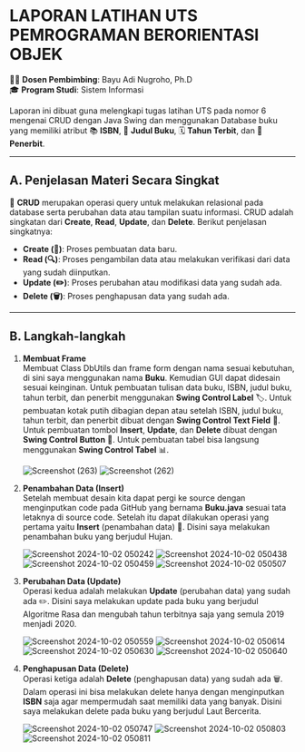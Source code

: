 # LAPORAN LATIHAN UTS PEMROGRAMAN BERORIENTASI OBJEK

👨‍🏫 **Dosen Pembimbing**: Bayu Adi Nugroho, Ph.D  
🎓 **Program Studi**: Sistem Informasi

Laporan ini dibuat guna melengkapi tugas latihan UTS pada nomor 6 mengenai CRUD dengan Java Swing dan menggunakan Database buku yang memiliki atribut 📚 **ISBN**, 📖 **Judul Buku**, 🗓️ **Tahun Terbit**, dan 🏢 **Penerbit**.

---

## A. Penjelasan Materi Secara Singkat

🔄 **CRUD** merupakan operasi query untuk melakukan relasional pada database serta perubahan data atau tampilan suatu informasi. CRUD adalah singkatan dari **Create**, **Read**, **Update**, dan **Delete**. Berikut penjelasan singkatnya:

- **Create (📝)**: Proses pembuatan data baru.
- **Read (🔍)**: Proses pengambilan data atau melakukan verifikasi dari data yang sudah diinputkan.
- **Update (✏️)**: Proses perubahan atau modifikasi data yang sudah ada.
- **Delete (🗑️)**: Proses penghapusan data yang sudah ada.

---

## B. Langkah-langkah

1. **Membuat Frame**  
   Membuat Class DbUtils dan frame form dengan nama sesuai kebutuhan, di sini saya menggunakan nama **Buku**. Kemudian GUI dapat didesain sesuai keinginan. Untuk pembuatan tulisan data buku, ISBN, judul buku, tahun terbit, dan penerbit menggunakan **Swing Control Label** 🏷️. Untuk pembuatan kotak putih dibagian depan atau setelah ISBN, judul buku, tahun terbit, dan penerbit dibuat dengan **Swing Control Text Field** 📄. Untuk pembuatan tombol **Insert**, **Update**, dan **Delete** dibuat dengan **Swing Control Button** 🔘. Untuk pembuatan tabel bisa langsung menggunakan **Swing Control Tabel** 📊.
   
   ![Screenshot (263)](https://github.com/user-attachments/assets/d27b435d-efaa-4c3e-8fe0-cfd640c7deeb)
   ![Screenshot (262)](https://github.com/user-attachments/assets/01d67fca-2723-47bf-a7e2-0d85aaad8e7c)

3. **Penambahan Data (Insert)**  
   Setelah membuat desain kita dapat pergi ke source dengan menginputkan code pada GitHub yang bernama **Buku.java** sesuai tata letaknya di source code. Setelah itu dapat dilakukan operasi yang pertama yaitu **Insert** (penambahan data) 📝. Disini saya melakukan penambahan buku yang berjudul Hujan.
   
   ![Screenshot 2024-10-02 050242](https://github.com/user-attachments/assets/10ed2d92-5b6e-45f9-8d47-66b1d615fd04)
   ![Screenshot 2024-10-02 050438](https://github.com/user-attachments/assets/65452bd6-92d8-49eb-a9d7-367f3494b36b)
   ![Screenshot 2024-10-02 050459](https://github.com/user-attachments/assets/d66899e1-d291-4974-89fe-e436288a45e9)
   ![Screenshot 2024-10-02 050507](https://github.com/user-attachments/assets/d6489f42-4775-4296-bbb4-9e345623162f)

5. **Perubahan Data (Update)**  
   Operasi kedua adalah melakukan **Update** (perubahan data) yang sudah ada ✏️. Disini saya melakukan update pada buku yang berjudul Algoritme Rasa dan mengubah tahun terbitnya saja yang semula 2019 menjadi 2020.
   
   ![Screenshot 2024-10-02 050559](https://github.com/user-attachments/assets/5da4ba9f-03e7-4b49-b963-b8a08f7c52a7)
   ![Screenshot 2024-10-02 050614](https://github.com/user-attachments/assets/be297bdb-b046-4349-8c08-cfe1312e0353)
   ![Screenshot 2024-10-02 050630](https://github.com/user-attachments/assets/cbf4009c-1b45-4d0d-af87-a268962d84a0)
   ![Screenshot 2024-10-02 050640](https://github.com/user-attachments/assets/e54ee830-9451-4c1a-add2-1abda6180d96)

7. **Penghapusan Data (Delete)**  
   Operasi ketiga adalah **Delete** (penghapusan data) yang sudah ada 🗑️. Dalam operasi ini bisa melakukan delete hanya dengan menginputkan **ISBN** saja agar mempermudah saat memiliki data yang banyak. Disini saya melakukan delete pada buku yang berjudul Laut Bercerita.
   
   ![Screenshot 2024-10-02 050747](https://github.com/user-attachments/assets/351c3dcc-c9d6-46de-ae96-f909f6f958cd)
   ![Screenshot 2024-10-02 050803](https://github.com/user-attachments/assets/2abb6959-8950-4315-a916-23fa4456562f)
   ![Screenshot 2024-10-02 050811](https://github.com/user-attachments/assets/af040aa7-fb6a-4462-b001-d14b313b898c)
